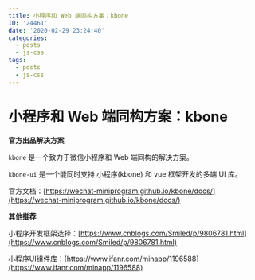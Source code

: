 ```yaml
---
title: 小程序和 Web 端同构方案：kbone
ID: '24461'
date: '2020-02-29 23:24:40'
categories:
  - posts
  - js-css
tags:
  - posts
  - js-css
---
```


# 小程序和 Web 端同构方案：kbone

**官方出品解决方案**

`kbone` 是一个致力于微信小程序和 Web 端同构的解决方案。

`kbone-ui` 是一个能同时支持 小程序(kbone) 和 vue 框架开发的多端 UI 库。

官方文档：[https://wechat-miniprogram.github.io/kbone/docs/](https://wechat-miniprogram.github.io/kbone/docs/)

**其他推荐**

小程序开发框架选择：[https://www.cnblogs.com/Smiled/p/9806781.html](https://www.cnblogs.com/Smiled/p/9806781.html)

小程序UI组件库：[https://www.ifanr.com/minapp/1196588](https://www.ifanr.com/minapp/1196588)
 
 
 
 
 
 
 
 
 
 
 
 
 
 
 
 
 
 
 
